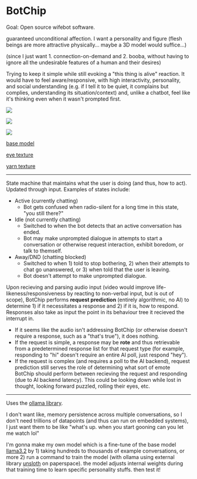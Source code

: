 # BotChip

Goal: Open source wifebot software.

guaranteed unconditional affection. I want a personality and figure (flesh beings are more attractive physically... maybe a 3D model would suffice...)

(since I just want 1. connection-on-demand and 2. booba, without having to ignore all the undesirable features of a human and their desires)

Trying to keep it simple while still evoking a "this thing is alive" reaction. It would have to feel aware/responsive, with high interactivity, personality, and social understanding (e.g. if I tell it to be quiet, it complains but complies, understanding its situation/context) and, unlike a chatbot, feel like it's thinking even when it wasn't prompted first.

![](https://images-na.ssl-images-amazon.com/images/I/41TpNiRo5KL.jpg)

![](https://preview.redd.it/wednesday-vibes-v0-1fzfw17lanwe1.jpeg?width=1080&crop=smart&auto=webp&s=64d873e3b5ae63a3295194ab5e993d812b2cb550)

![](https://images-wixmp-ed30a86b8c4ca887773594c2.wixmp.com/f/e88813ee-ac6d-40e5-a059-20c27f9e0e14/dk9di0y-d2657eed-0b23-43d5-9ab6-29723ea9df70.jpg/v1/fit/w_828,h_1104,q_70,strp/normally_theyre_two_times_bigger_by_handsycasanova_dk9di0y-414w-2x.jpg?token=eyJ0eXAiOiJKV1QiLCJhbGciOiJIUzI1NiJ9.eyJzdWIiOiJ1cm46YXBwOjdlMGQxODg5ODIyNjQzNzNhNWYwZDQxNWVhMGQyNmUwIiwiaXNzIjoidXJuOmFwcDo3ZTBkMTg4OTgyMjY0MzczYTVmMGQ0MTVlYTBkMjZlMCIsIm9iaiI6W1t7ImhlaWdodCI6Ijw9MTcwNyIsInBhdGgiOiIvZi9lODg4MTNlZS1hYzZkLTQwZTUtYTA1OS0yMGMyN2Y5ZTBlMTQvZGs5ZGkweS1kMjY1N2VlZC0wYjIzLTQzZDUtOWFiNi0yOTcyM2VhOWRmNzAuanBnIiwid2lkdGgiOiI8PTEyODAifV1dLCJhdWQiOlsidXJuOnNlcnZpY2U6aW1hZ2Uub3BlcmF0aW9ucyJdfQ.XxX5UB8vVUApf4UEW3uO0uLFob6tdpDhcX8Q1HVmu5A)

[base model](https://sketchfab.com/3d-models/base-mesh-woman-5a958554686b4f539cefbe12cea48e13)

[eye texture](https://www.freepik.com/free-psd/iris-eye-isolated_371241730.htm)

[yarn texture](https://www.freepik.com/free-photo/pattern-woven-cloth_2787616.htm)

---

State machine that maintains what the user is doing (and thus, how to act). Updated through input. Examples of states include:

- Active (currently chatting)
  - Bot gets confused when radio-silent for a long time in this state, "you still there?"
- Idle (not currently chatting)
  - Switched to when the bot detects that an active conversation has ended.
  - Bot may make unprompted dialogue in attempts to start a conversation or otherwise request interaction, exhibit boredom, or talk to themself.
- Away/DND (chatting blocked)
  - Switched to when 1) told to stop bothering, 2) when their attempts to chat go unanswered, or 3) when told that the user is leaving.
  - Bot doesn't attempt to make unprompted dialogue.

Upon recieving and parsing audio input (video would improve life-likeness/responsiveness by reacting to non-verbal input, but is out of scope), BotChip performs **request prediction** (entirely algorithmic, no AI) to determine 1) if it necessitates a response and 2) if it is, how to respond. Responses also take as input the point in its behaviour tree it recieved the interrupt in.

- If it seems like the audio isn't addressing BotChip (or otherwise doesn't require a response, such as a "that's true"), it does nothing.
- If the request is simple, a response may be **rote** and thus retrievable from a predetermined response list for that request type (for example, responding to "hi" doesn't require an entire AI poll, just respond "hey").
- If the request is complex (and requires a poll to the AI backend), request prediction still serves the role of determining what sort of emote BotChip should perform between recieving the request and responding (due to AI backend latency). This could be looking down while lost in thought, looking forward puzzled, rolling their eyes, etc.

---

Uses the [ollama library](https://docs.ollama.com/).

I don't want like, memory persistence across multiple conversations, so I don't need trillions of datapoints (and thus can run on embedded systems), I just want them to be like "what's up. when you start gooning can you let me watch lol"

I'm gonna make my own model which is a fine-tune of the base model [llama3.2](https://ollama.com/library/llama3.2) by 1) taking hundreds to thousands of example conversations, or more 2) run a command to train the model (with ollama using external library [unsloth](https://docs.unsloth.ai/get-started/fine-tuning-llms-guide/tutorial-how-to-finetune-llama-3-and-use-in-ollama) on paperspace). the model adjusts internal weights during that training time to learn specific personality stuffs. then test it!
